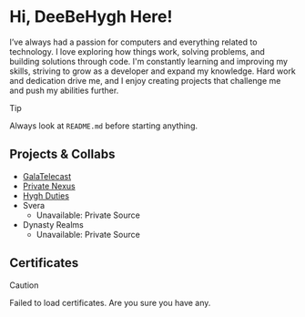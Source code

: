# Hi, DeeBeHygh Here!

I’ve always had a passion for computers and everything related to technology. I love exploring how things work, solving problems, and building solutions through code. I'm constantly learning and improving my skills, striving to grow as a developer and expand my knowledge. Hard work and dedication drive me, and I enjoy creating projects that challenge me and push my abilities further.


> [!TIP]
> Always look at `README.md` before starting anything.


## Projects & Collabs
- [GalaTelecast](https://github.com/deebehygh/GalacTelecast)
- [Private Nexus](https://github.com/ImTacx/realmdex)
- [Hygh Duties](https://github.com/deebehygh/Hygh-Tasks)
- Svera
  - Unavailable: Private Source
- Dynasty Realms
  - Unavailable: Private Source


## Certificates
> [!CAUTION]
> Failed to load certificates. Are you sure you have any.
